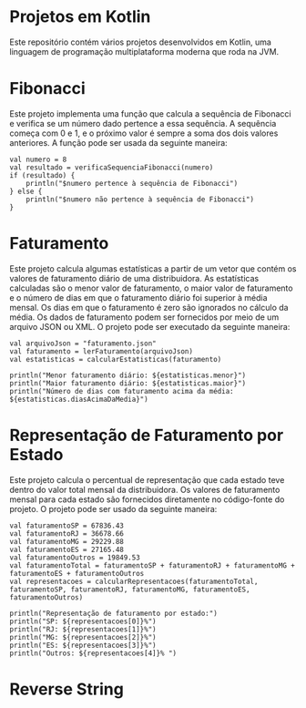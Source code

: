 # Projetos em Kotlin

Este repositório contém vários projetos desenvolvidos em Kotlin, uma linguagem de programação multiplataforma moderna que roda na JVM.

# Fibonacci
Este projeto implementa uma função que calcula a sequência de Fibonacci e verifica se um número dado pertence a essa sequência. A sequência começa com 0 e 1, e o próximo valor é sempre a soma dos dois valores anteriores. A função pode ser usada da seguinte maneira:
```
val numero = 8
val resultado = verificaSequenciaFibonacci(numero)
if (resultado) {
    println("$numero pertence à sequência de Fibonacci")
} else {
    println("$numero não pertence à sequência de Fibonacci")
}
```

# Faturamento

Este projeto calcula algumas estatísticas a partir de um vetor que contém os valores de faturamento diário de uma distribuidora. As estatísticas calculadas são o menor valor de faturamento, o maior valor de faturamento e o número de dias em que o faturamento diário foi superior à média mensal. Os dias em que o faturamento é zero são ignorados no cálculo da média. Os dados de faturamento podem ser fornecidos por meio de um arquivo JSON ou XML. O projeto pode ser executado da seguinte maneira:

```
val arquivoJson = "faturamento.json"
val faturamento = lerFaturamento(arquivoJson)
val estatisticas = calcularEstatisticas(faturamento)

println("Menor faturamento diário: ${estatisticas.menor}")
println("Maior faturamento diário: ${estatisticas.maior}")
println("Número de dias com faturamento acima da média: ${estatisticas.diasAcimaDaMedia}")
```
# Representação de Faturamento por Estado
Este projeto calcula o percentual de representação que cada estado teve dentro do valor total mensal da distribuidora. Os valores de faturamento mensal para cada estado são fornecidos diretamente no código-fonte do projeto. O projeto pode ser usado da seguinte maneira:

```
val faturamentoSP = 67836.43
val faturamentoRJ = 36678.66
val faturamentoMG = 29229.88
val faturamentoES = 27165.48
val faturamentoOutros = 19849.53
val faturamentoTotal = faturamentoSP + faturamentoRJ + faturamentoMG + faturamentoES + faturamentoOutros
val representacoes = calcularRepresentacoes(faturamentoTotal, faturamentoSP, faturamentoRJ, faturamentoMG, faturamentoES, faturamentoOutros)

println("Representação de faturamento por estado:")
println("SP: ${representacoes[0]}%")
println("RJ: ${representacoes[1]}%")
println("MG: ${representacoes[2]}%")
println("ES: ${representacoes[3]}%")
println("Outros: ${representacoes[4]}% ")
```
# Reverse String
